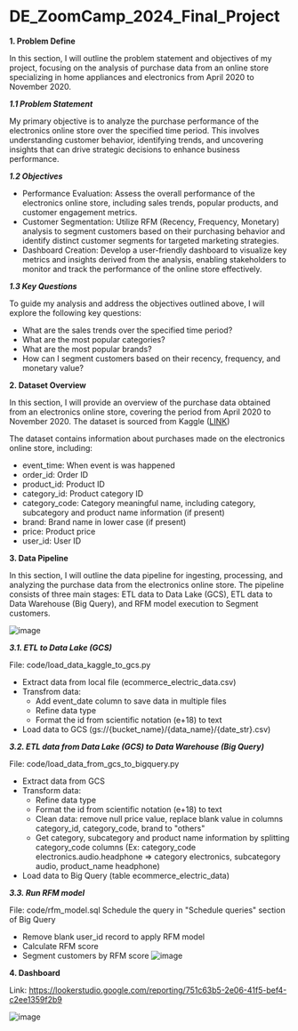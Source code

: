 # DE_ZoomCamp_2024_Final_Project
**1. Problem Define**

In this section, I will outline the problem statement and objectives of my project, focusing on the analysis of purchase data from an online store specializing in home appliances and electronics from April 2020 to November 2020.

_**1.1 Problem Statement**_

My primary objective is to analyze the purchase performance of the electronics online store over the specified time period. This involves understanding customer behavior, identifying trends, and uncovering insights that can drive strategic decisions to enhance business performance.

**_1.2 Objectives_**
- Performance Evaluation: Assess the overall performance of the electronics online store, including sales trends, popular products, and customer engagement metrics.
- Customer Segmentation: Utilize RFM (Recency, Frequency, Monetary) analysis to segment customers based on their purchasing behavior and identify distinct customer segments for targeted marketing strategies.
- Dashboard Creation: Develop a user-friendly dashboard to visualize key metrics and insights derived from the analysis, enabling stakeholders to monitor and track the performance of the online store effectively.
  
_**1.3 Key Questions**_

To guide my analysis and address the objectives outlined above, I will explore the following key questions:
- What are the sales trends over the specified time period?
- What are the most popular categories?
- What are the most popular brands?
- How can I segment customers based on their recency, frequency, and monetary value?
  

**2. Dataset Overview**

In this section, I will provide an overview of the purchase data obtained from an electronics online store, covering the period from April 2020 to November 2020. The dataset is sourced from Kaggle ([LINK](https://www.kaggle.com/datasets/mkechinov/ecommerce-purchase-history-from-electronics-store?rvi=1))

The dataset contains information about purchases made on the electronics online store, including:
- event_time: When event is was happened
- order_id: Order ID
- product_id: Product ID
- category_id: Product category ID
- category_code: Category meaningful name, including category, subcategory and product name information (if present)
- brand: Brand name in lower case (if present)
- price: Product price
- user_id: User ID

**3. Data Pipeline**

In this section, I will outline the data pipeline for ingesting, processing, and analyzing the purchase data from the electronics online store. The pipeline consists of three main stages: ETL data to Data Lake (GCS), ETL data to Data Warehouse (Big Query), and RFM model execution to Segment customers.

![image](https://github.com/nguyennhu0805/DE_ZoomCamp_2024_Final_Project/assets/104962044/f628924c-dd6d-4403-8007-7517d075468f)



_**3.1. ETL to Data Lake (GCS)**_

File: code/load_data_kaggle_to_gcs.py
- Extract data from local file (ecommerce_electric_data.csv)
- Transfrom data:
  * Add event_date column to save data in multiple files
  * Refine data type
  * Format the id from scientific notation (e+18) to text
- Load data to GCS (gs://{bucket_name}/{data_name}/{date_str}.csv)

_**3.2. ETL data from Data Lake (GCS) to Data Warehouse (Big Query)**_

File: code/load_data_from_gcs_to_bigquery.py
- Extract data from GCS
- Transform data:
  * Refine data type
  * Format the id from scientific notation (e+18) to text
  * Clean data: remove null price value, replace blank value in columns category_id, category_code, brand to "others"
  * Get category, subcategory and product name information by splitting category_code columns (Ex: category_code electronics.audio.headphone => category electronics, subcategory audio, product_name headphone)
- Load data to Big Query (table ecommerce_electric_data)

_**3.3. Run RFM model**_

File: code/rfm_model.sql
Schedule the query in "Schedule queries" section of Big Query
- Remove blank user_id record to apply RFM model
- Calculate RFM score
- Segment customers by RFM score
![image](https://steps.tn/wp-content/uploads/2022/01/rfm-768x598.png)

**4. Dashboard**

Link: https://lookerstudio.google.com/reporting/751c63b5-2e06-41f5-bef4-c2ee1359f2b9 

![image](https://github.com/nguyennhu0805/DE_ZoomCamp_2024_Final_Project/assets/104962044/fc30d35d-49ba-417b-ade4-c9846a6f8b74)




   
